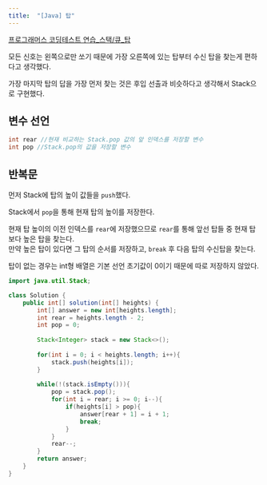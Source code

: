 ```yaml
---
title:  "[Java] 탑"
---
```


[프로그래머스 코딩테스트 연습_스택/큐_탑](https://programmers.co.kr/learn/courses/30/lessons/42588)

모든 신호는 왼쪽으로만 쏘기 때문에 가장 오른쪽에 있는 탑부터 수신 탑을 찾는게 편하다고 생각했다.  
  
가장 마지막 탑의 답을 가장 먼저 찾는 것은 후입 선출과 비슷하다고 생각해서 Stack으로 구현했다.  

## 변수 선언

```java
int rear //현재 비교하는 Stack.pop 값의 앞 인덱스를 저장할 변수
int pop //Stack.pop의 값을 저장할 변수
```

## 반복문

먼저 Stack에 탑의 높이 값들을 `push`했다.  
  
Stack에서 `pop`을 통해 현재 탑의 높이를 저장한다.

현재 탑 높이의 이전 인덱스를 `rear`에 저장했으므로 `rear`를 통해 앞선 탑들 중 현재 탑보다 높은 탑을 찾는다.  
만약 높은 탑이 있다면 그 탑의 순서를 저장하고, `break` 후 다음 탑의 수신탑을 찾는다.  
  
탑이 없는 경우는 int형 배열은 기본 선언 초기값이 0이기 때문에 따로 저장하지 않았다.  

```java
import java.util.Stack;

class Solution {
    public int[] solution(int[] heights) {
        int[] answer = new int[heights.length];
        int rear = heights.length - 2;
        int pop = 0;
        
        Stack<Integer> stack = new Stack<>();
        
        for(int i = 0; i < heights.length; i++){
            stack.push(heights[i]);
        }
        
        while(!(stack.isEmpty())){
            pop = stack.pop();
            for(int i = rear; i >= 0; i--){
                if(heights[i] > pop){
                    answer[rear + 1] = i + 1;
                    break;
                }
            }
            rear--;
        }
        return answer;
    }
}
```